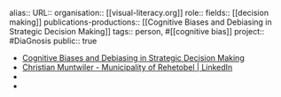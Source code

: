 alias::
URL:: 
organisation:: [[visual-literacy.org]] 
role::
fields:: [[decision making]] 
publications-productions:: [[Cognitive Biases and Debiasing in Strategic Decision Making]]
tags:: person, #[[cognitive bias]] 
project:: #DiaGnosis 
public:: true

- [Cognitive Biases and Debiasing in Strategic Decision Making](https://www.alexandria.unisg.ch/entities/publication/f00300f9-1a59-42a1-a1e5-c458760bb4e8/details)
- [Christian Muntwiler - Municipality of Rehetobel | LinkedIn](https://www.linkedin.com/in/christian-muntwiler-43a17a6/)
-
-
